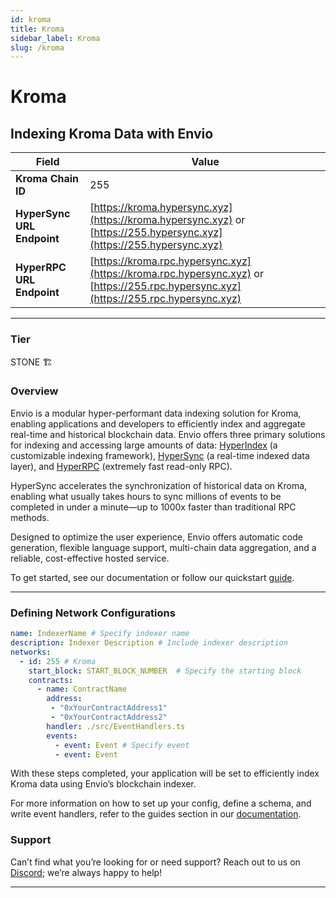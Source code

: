 ```yaml
---
id: kroma
title: Kroma
sidebar_label: Kroma
slug: /kroma
---
```


# Kroma

## Indexing Kroma Data with Envio

| **Field**                     | **Value**                                                                                          |
|-------------------------------|----------------------------------------------------------------------------------------------------|
| **Kroma Chain ID**     | 255                                                                                            |
| **HyperSync URL Endpoint**    | [https://kroma.hypersync.xyz](https://kroma.hypersync.xyz) or [https://255.hypersync.xyz](https://255.hypersync.xyz) |
| **HyperRPC URL Endpoint**     | [https://kroma.rpc.hypersync.xyz](https://kroma.rpc.hypersync.xyz) or [https://255.rpc.hypersync.xyz](https://255.rpc.hypersync.xyz) |

---

### Tier

STONE 🏗️

### Overview

Envio is a modular hyper-performant data indexing solution for Kroma, enabling applications and developers to efficiently index and aggregate real-time and historical blockchain data. Envio offers three primary solutions for indexing and accessing large amounts of data: [HyperIndex](/docs/HyperIndex/overview) (a customizable indexing framework), [HyperSync](/docs/HyperSync/overview) (a real-time indexed data layer), and [HyperRPC](/docs/HyperSync/overview-hyperrpc) (extremely fast read-only RPC).

HyperSync accelerates the synchronization of historical data on Kroma, enabling what usually takes hours to sync millions of events to be completed in under a minute—up to 1000x faster than traditional RPC methods.

Designed to optimize the user experience, Envio offers automatic code generation, flexible language support, multi-chain data aggregation, and a reliable, cost-effective hosted service.

To get started, see our documentation or follow our quickstart [guide](/docs/HyperIndex/contract-import).

---

### Defining Network Configurations

```yaml
name: IndexerName # Specify indexer name
description: Indexer Description # Include indexer description
networks:
  - id: 255 # Kroma  
    start_block: START_BLOCK_NUMBER  # Specify the starting block
    contracts:
      - name: ContractName
        address:
         - "0xYourContractAddress1"
         - "0xYourContractAddress2"
        handler: ./src/EventHandlers.ts
        events:
          - event: Event # Specify event
          - event: Event
```

With these steps completed, your application will be set to efficiently index Kroma data using Envio’s blockchain indexer.

For more information on how to set up your config, define a schema, and write event handlers, refer to the guides section in our [documentation](/docs/HyperIndex/configuration-file).

### Support

Can’t find what you’re looking for or need support? Reach out to us on [Discord](https://discord.com/invite/Q9qt8gZ2fX); we’re always happy to help!

---
